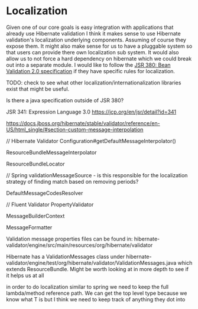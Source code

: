 # Localization

Given one of our core goals is easy integration with applications that already use Hibernate validation I think it makes sense to use Hibernate validation's localization underlying components. 
Assuming of course they expose them. 
It might also make sense for us to have a pluggable system so that users can provide there own localization sub system.
It would also allow us to not force a hard dependency on hibernate which we could break out into a separate module. 
I would like to follow the [JSR 380: Bean Validation 2.0 specification](https://beanvalidation.org/2.0/) if they have specific rules for localization.

TODO: check to see what other localization/internationalization libraries exist that might be useful.

Is there a java specification outside of JSR 380? 

JSR 341: Expression Language 3.0 https://jcp.org/en/jsr/detail?id=341



https://docs.jboss.org/hibernate/stable/validator/reference/en-US/html_single/#section-custom-message-interpolation

// Hibernate Validator
Configuration#getDefaultMessageInterpolator()

ResourceBundleMessageInterpolator

ResourceBundleLocator

// Spring
validationMessageSource - is this responsible for the localization strategy of finding match based on removing periods?

DefaultMessageCodesResolver



// Fluent Validator
PropertyValidator

MessageBuilderContext

MessageFormatter


Validation message properties files can be found in: hibernate-validator/engine/src/main/resources/org/hibernate/validator

Hibernate has a ValidationMessages class under hibernate-validator/engine/test/org/hibernate/validator/ValidationMessages.java 
which extends ResourceBundle. Might be worth looking at in more depth to see if it helps us at all

in order to do localization similar to spring we need to keep the full lambda/method reference path. 
We can get the top level type because we know what T is but I think we need to keep track of anything they dot into 
